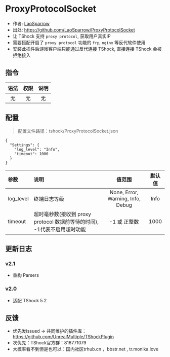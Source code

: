 ﻿# ProxyProtocolSocket

- 作者: [LaoSparrow](https://github.com/LaoSparrow)
- 出处: https://github.com/LaoSparrow/ProxyProtocolSocket
- 让 TShock 支持 `proxy protocol`, 获取用户真实IP
- 需要搭配开启了 `proxy protocol` 功能的 `frp`, `nginx` 等反代软件使用
- 安装此插件后游戏客户端只能通过反代连接 TShock, 直接连接 TShock 会被拒绝接入

## 指令

| 语法 | 权限 | 说明 |
|:--:|:--:|:--:|
| 无  | 无  | 无  |

## 配置
> 配置文件路径：tshock/ProxyProtocolSocket.json
```json5
{
  "Settings": {
    "log_level": "Info",
    "timeout": 1000
  }
}
```

| 参数        | 说明                                              |                值范围                | 默认值  |
|:----------|:------------------------------------------------|:---------------------------------:|:----:|
| log_level | 终端日志等级                                          | None, Error, Warning, Info, Debug | Info |
| timeout   | 超时毫秒数(接收到 proxy protocol 数据前等待的时间), -1代表不启用超时功能 |             -1 或 正整数              | 1000 |


## 更新日志

### v2.1
- 重构 Parsers

### v2.0
- 适配 TShock 5.2

## 反馈
- 优先发issued -> 共同维护的插件库：https://github.com/UnrealMultiple/TShockPlugin
- 次优先：TShock官方群：816771079
- 大概率看不到但是也可以：国内社区trhub.cn ，bbstr.net , tr.monika.love